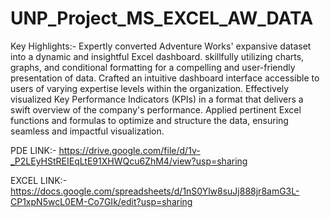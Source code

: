 # UNP_Project_MS_EXCEL_AW_DATA

Key Highlights:- Expertly converted Adventure Works' expansive dataset into a dynamic and insightful Excel dashboard.
skillfully utilizing charts, graphs, and conditional formatting for a compelling and user-friendly presentation of data.
Crafted an intuitive dashboard interface accessible to users of varying expertise levels within the organization.
Effectively visualized Key Performance Indicators (KPIs) in a format that delivers a swift overview of the company's performance.
Applied pertinent Excel functions and formulas to optimize and structure the data, ensuring seamless and impactful visualization.

PDE LINK:- https://drive.google.com/file/d/1v-_P2LEyHStREIEqLtE91XHWQcu6ZhM4/view?usp=sharing

EXCEL LINK:-https://docs.google.com/spreadsheets/d/1nS0Ylw8suJj888jr8amG3L-CP1xpN5wcL0EM-Co7GIk/edit?usp=sharing

